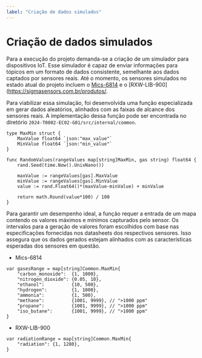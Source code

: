```yaml
---
label: "Criação de dados simulados"
---
```


# Criação de dados simulados


Para a execução do projeto demanda-se a criação de um simulador para dispositivos IoT. Esse simulador é capaz de enviar informações para tópicos em um formato de dados consistente, semelhante aos dados captados por sensores reais. Até o momento, os sensores simulados no estado atual do projeto incluem o [Mics-6814](https://datasheetspdf.com/product/1350171/SGX/MiCS-6814/index.html) e o [RXW-LIB-900](https://sigmasensors.com.br/produtos/.

Para viabilizar essa simulação, foi desenvolvida uma função especializada em gerar dados aleatórios, alinhados com as faixas de alcance dos sensores reais. A implementação dessa função pode ser encontrada no diretório `2024-T0002-EC02-G01/src/internal/common`.

```
type MaxMin struct {
	MaxValue float64 `json:"max_value"`
	MinValue float64 `json:"min_value"`
}

func RandomValues(rangeValues map[string]MaxMin, gas string) float64 {
	rand.Seed(time.Now().UnixNano()) 

	maxValue := rangeValues[gas].MaxValue
	minValue := rangeValues[gas].MinValue
	value := rand.Float64()*(maxValue-minValue) + minValue

	return math.Round(value*100) / 100
}
```

Para garantir um desempenho ideal, a função requer a entrada de um mapa contendo os valores máximos e mínimos capturados pelo sensor. Os intervalos para a geração de valores foram escolhidos com base nas especificações fornecidas nos datasheets dos respectivos sensores. Isso assegura que os dados gerados estejam alinhados com as características esperadas dos sensores em questão.

- Mics-6814

```
var gasesRange = map[string]Common.MaxMin{
	"carbon_monoxide":  {1, 1000},
	"nitrogen_dioxide": {0.05, 10},
	"ethanol":          {10, 500},
	"hydrogen":         {1, 1000},
	"ammonia":          {1, 500},
	"methane":          {1001, 9999}, // ">1000 ppm"
	"propane":          {1001, 9999}, // ">1000 ppm"
	"iso_butane":       {1001, 9999}, // ">1000 ppm"
}
```

- RXW-LIB-900

```
var radiationRange = map[string]Common.MaxMin{
	"radiation": {1, 1280},
}
```



